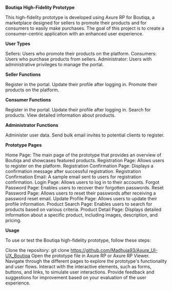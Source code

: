 **Boutiqa High-Fidelity Prototype**

This high-fidelity prototype is developed using Axure RP for Boutiqa, a marketplace designed for sellers to promote their products and for consumers to easily make purchases. The goal of this project is to create a consumer-centric application with an enhanced user experience.

**User Types**

Sellers: Users who promote their products on the platform.
Consumers: Users who purchase products from sellers.
Administrator: Users with administrative privileges to manage the portal.

**Seller Functions**

Register in the portal.
Update their profile after logging in.
Promote their products on the platform.

**Consumer Functions**

Register in the portal.
Update their profile after logging in.
Search for products.
View detailed information about products.

**Administrator Functions**

Administer user data.
Send bulk email invites to potential clients to register.

**Prototype Pages**

Home Page: The main page of the prototype that provides an overview of Boutiqa and showcases featured products.
Registration Page: Allows users to register on the platform.
Registration Confirmation Page: Displays a confirmation message after successful registration.
Registration Confirmation Email: A sample email sent to users for registration confirmation.
Login Page: Allows users to log in to their accounts.
Forgot Password Page: Enables users to recover their forgotten passwords.
Reset Password Page: Allows users to reset their passwords after receiving a password reset email.
Update Profile Page: Allows users to update their profile information.
Product Search Page: Enables users to search for products based on various criteria.
Product Detail Page: Displays detailed information about a specific product, including images, description, and pricing.

**Usage**

To use or test the Boutiqa high-fidelity prototype, follow these steps:

Clone the repository: git clone https://github.com/Madhuja93/Axure_UI-UX_Boutiqa
Open the prototype file in Axure RP or Axure RP Viewer.
Navigate through the different pages to explore the prototype's functionality and user flows.
Interact with the interactive elements, such as forms, buttons, and links, to simulate user interactions.
Provide feedback and suggestions for improvement based on your evaluation of the user experience.
